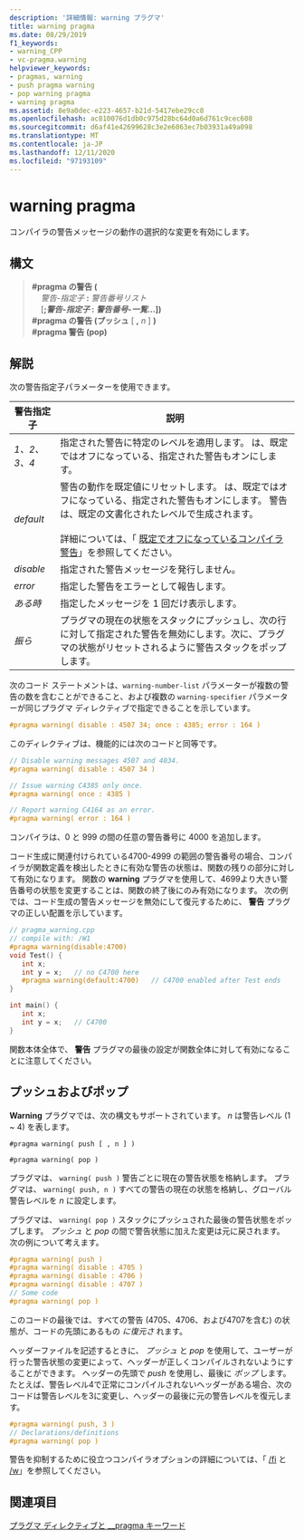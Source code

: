 ```yaml
---
description: '詳細情報: warning プラグマ'
title: warning pragma
ms.date: 08/29/2019
f1_keywords:
- warning_CPP
- vc-pragma.warning
helpviewer_keywords:
- pragmas, warning
- push pragma warning
- pop warning pragma
- warning pragma
ms.assetid: 8e9a0dec-e223-4657-b21d-5417ebe29cc8
ms.openlocfilehash: ac810076d1db0c975d28bc64d0a6d761c9cec608
ms.sourcegitcommit: d6af41e42699628c3e2e6063ec7b03931a49a098
ms.translationtype: MT
ms.contentlocale: ja-JP
ms.lasthandoff: 12/11/2020
ms.locfileid: "97193109"
---
```

# <a name="warning-pragma"></a>warning pragma

コンパイラの警告メッセージの動作の選択的な変更を有効にします。

## <a name="syntax"></a>構文

> **#pragma の警告 (**\
> &nbsp;&nbsp;&nbsp;&nbsp;*警告-指定子* **:** *警告番号リスト*\
> &nbsp;&nbsp;&nbsp;&nbsp;[**;***警告-指定子* **:** *警告番号-一覧*...]**)**\
> **#pragma の警告 (プッシュ** [ **,** *n* ] **)**\
> **#pragma 警告 (pop)**

## <a name="remarks"></a>解説

次の警告指定子パラメーターを使用できます。

|警告指定子|説明|
|------------------------|-------------|
|*1、2、3、4*|指定された警告に特定のレベルを適用します。 は、既定ではオフになっている、指定された警告もオンにします。|
|*default*|警告の動作を既定値にリセットします。 は、既定ではオフになっている、指定された警告もオンにします。 警告は、既定の文書化されたレベルで生成されます。<br /><br /> 詳細については、「 [既定でオフになっているコンパイラ警告](../preprocessor/compiler-warnings-that-are-off-by-default.md)」を参照してください。|
|*disable*|指定された警告メッセージを発行しません。|
|*error*|指定した警告をエラーとして報告します。|
|*ある時*|指定したメッセージを 1 回だけ表示します。|
|*振ら*|プラグマの現在の状態をスタックにプッシュし、次の行に対して指定された警告を無効にします。次に、プラグマの状態がリセットされるように警告スタックをポップします。|

次のコード ステートメントは、`warning-number-list` パラメーターが複数の警告の数を含むことができること、および複数の `warning-specifier` パラメーターが同じプラグマ ディレクティブで指定できることを示しています。

```cpp
#pragma warning( disable : 4507 34; once : 4385; error : 164 )
```

このディレクティブは、機能的には次のコードと同等です。

```cpp
// Disable warning messages 4507 and 4034.
#pragma warning( disable : 4507 34 )

// Issue warning C4385 only once.
#pragma warning( once : 4385 )

// Report warning C4164 as an error.
#pragma warning( error : 164 )
```

コンパイラは、0 と 999 の間の任意の警告番号に 4000 を追加します。

コード生成に関連付けられている4700-4999 の範囲の警告番号の場合、コンパイラが関数定義を検出したときに有効な警告の状態は、関数の残りの部分に対して有効になります。 関数の **warning** プラグマを使用して、4699より大きい警告番号の状態を変更することは、関数の終了後にのみ有効になります。 次の例では、コード生成の警告メッセージを無効にして復元するために、 **警告** プラグマの正しい配置を示しています。

```cpp
// pragma_warning.cpp
// compile with: /W1
#pragma warning(disable:4700)
void Test() {
   int x;
   int y = x;   // no C4700 here
   #pragma warning(default:4700)   // C4700 enabled after Test ends
}

int main() {
   int x;
   int y = x;   // C4700
}
```

関数本体全体で、 **警告** プラグマの最後の設定が関数全体に対して有効になることに注意してください。

## <a name="push-and-pop"></a>プッシュおよびポップ

**Warning** プラグマでは、次の構文もサポートされています。 *n* は警告レベル (1 ~ 4) を表します。

`#pragma warning( push [ , n ] )`

`#pragma warning( pop )`

プラグマは、 `warning( push )` 警告ごとに現在の警告状態を格納します。 プラグマは、 `warning( push, n )` すべての警告の現在の状態を格納し、グローバル警告レベルを *n* に設定します。

プラグマは、 `warning( pop )` スタックにプッシュされた最後の警告状態をポップします。 *プッシュ* と *pop* の間で警告状態に加えた変更は元に戻されます。 次の例について考えます。

```cpp
#pragma warning( push )
#pragma warning( disable : 4705 )
#pragma warning( disable : 4706 )
#pragma warning( disable : 4707 )
// Some code
#pragma warning( pop )
```

このコードの最後では、すべての警告 (4705、4706、および4707を含む) の状態が、コードの先頭にあるもの *に復元さ* れます。

ヘッダーファイルを記述するときに、 *プッシュ* と *pop* を使用して、ユーザーが行った警告状態の変更によって、ヘッダーが正しくコンパイルされないようにすることができます。 ヘッダーの先頭で *push* を使用し、最後に *ポップ* します。 たとえば、警告レベル4で正常にコンパイルされないヘッダーがある場合、次のコードは警告レベルを3に変更し、ヘッダーの最後に元の警告レベルを復元します。

```cpp
#pragma warning( push, 3 )
// Declarations/definitions
#pragma warning( pop )
```

警告を抑制するために役立つコンパイラオプションの詳細については、「 [/fi](../build/reference/fi-name-forced-include-file.md) と [/w](../build/reference/compiler-option-warning-level.md)」を参照してください。

## <a name="see-also"></a>関連項目

[プラグマ ディレクティブと __pragma キーワード](../preprocessor/pragma-directives-and-the-pragma-keyword.md)
